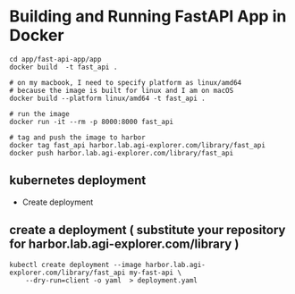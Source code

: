 # Building and Running FastAPI App in Docker

```
cd app/fast-api-app/app
docker build  -t fast_api .

# on my macbook, I need to specify platform as linux/amd64
# because the image is built for linux and I am on macOS
docker build --platform linux/amd64 -t fast_api .

# run the image
docker run -it --rm -p 8000:8000 fast_api

# tag and push the image to harbor
docker tag fast_api harbor.lab.agi-explorer.com/library/fast_api
docker push harbor.lab.agi-explorer.com/library/fast_api 

```

##  kubernetes deployment
- Create deployment
##  create a deployment ( substitute your repository for harbor.lab.agi-explorer.com/library )
```
kubectl create deployment --image harbor.lab.agi-explorer.com/library/fast_api my-fast-api \
    --dry-run=client -o yaml  > deployment.yaml
```


